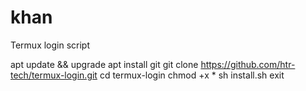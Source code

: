 # khan
Termux login script 


apt update && upgrade 
apt install git
git clone https://github.com/htr-tech/termux-login.git
cd termux-login
chmod +x * 
sh install.sh
exit
